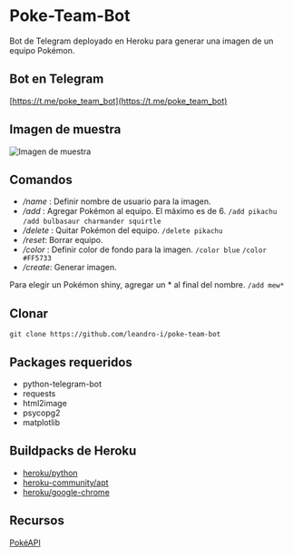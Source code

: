 # Poke-Team-Bot
Bot de Telegram deployado en Heroku para generar una imagen de un equipo Pokémon.

## Bot en Telegram
[https://t.me/poke_team_bot](https://t.me/poke_team_bot)

## Imagen de muestra
![Imagen de muestra](https://i.ibb.co/vZbY2Nv/photo1642461200.jpg)

## Comandos
- */name* <user-name>: Definir nombre de usuario para la imagen.  
- */add* <pokemon-name>: Agregar Pokémon al equipo. El máximo es de 6. `/add pikachu` `/add bulbasaur charmander squirtle`  
- */delete* <pokemon-name>: Quitar Pokémon del equipo. `/delete pikachu`  
- */reset*: Borrar equipo.  
- */color* <color-code>: Definir color de fondo para la imagen. `/color blue` `/color #FF5733`  
- */create*: Generar imagen.

Para elegir un Pokémon shiny, agregar un \* al final del nombre. `/add mew*`

## Clonar
`git clone https://github.com/leandro-i/poke-team-bot`

## Packages requeridos
- python-telegram-bot
- requests
- html2image
- psycopg2
- matplotlib

## Buildpacks de Heroku
- [heroku/python](https://github.com/heroku/heroku-buildpack-python)
- [heroku-community/apt](https://github.com/heroku/heroku-buildpack-apt)
- [heroku/google-chrome](https://github.com/aurelmegn/heroku-buildpack-google-chrome)

## Recursos
[PokéAPI](https://pokeapi.co/)